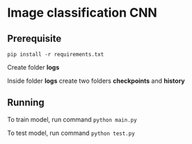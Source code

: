 # Image classification CNN

## Prerequisite
```pip install -r requirements.txt```

Create folder **logs** 

Inside folder **logs** create two folders **checkpoints** and **history**

## Running
To train model, run command ```python main.py```

To test model, run command ```python test.py```


